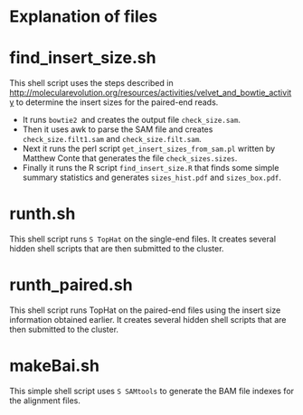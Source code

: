 Explanation of files
====================

# find_insert_size.sh

This shell script uses the steps described in http://molecularevolution.org/resources/activities/velvet_and_bowtie_activity to determine the insert sizes for the paired-end reads.

* It runs `bowtie2 `and creates the output file `check_size.sam`.
* Then it uses awk to parse the SAM file and creates `check_size.filt1.sam` and `check_size.filt.sam`.
* Next it runs the perl script `get_insert_sizes_from_sam.pl` written by Matthew Conte that generates the file `check_sizes.sizes`.
* Finally it runs the R script `find_insert_size.R` that finds some simple summary statistics and generates `sizes_hist.pdf` and `sizes_box.pdf`.

# runth.sh

This shell script runs `S TopHat` on the single-end files. It creates several hidden shell scripts that are then submitted to the cluster.

# runth_paired.sh

This shell script runs TopHat on the paired-end files using the insert size information obtained earlier. It creates several hidden shell scripts that are then submitted to the cluster.

# makeBai.sh

This simple shell script uses `S SAMtools` to generate the BAM file indexes for the alignment files.
